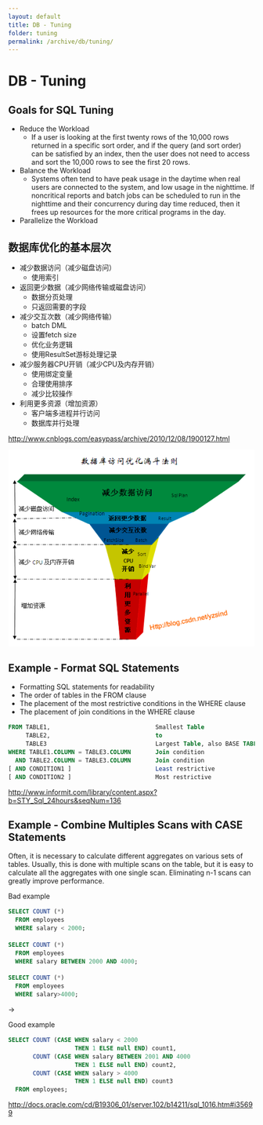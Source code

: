 ```yaml
---
layout: default
title: DB - Tuning
folder: tuning
permalink: /archive/db/tuning/
---
```


# DB - Tuning

## Goals for SQL Tuning

- Reduce the Workload
  - If a user is looking at the first twenty rows of the 10,000 rows returned in a specific sort order, and if the query (and sort order) can be satisfied by an index, then the user does not need to access and sort the 10,000 rows to see the first 20 rows.
- Balance the Workload
  - Systems often tend to have peak usage in the daytime when real users are connected to the system, and low usage in the nighttime. If noncritical reports and batch jobs can be scheduled to run in the nighttime and their concurrency during day time reduced, then it frees up resources for the more critical programs in the day.
- Parallelize the Workload

## 数据库优化的基本层次
- 减少数据访问（减少磁盘访问）
  - 使用索引
- 返回更少数据（减少网络传输或磁盘访问）
  - 数据分页处理
  - 只返回需要的字段
- 减少交互次数（减少网络传输）
  - batch DML
  - 设置fetch size
  - 优化业务逻辑
  - 使用ResultSet游标处理记录
- 减少服务器CPU开销（减少CPU及内存开销）
  - 使用绑定变量
  - 合理使用排序
  - 减少比较操作
- 利用更多资源（增加资源）
  - 客户端多进程并行访问
  - 数据库并行处理

<http://www.cnblogs.com/easypass/archive/2010/12/08/1900127.html>

![db-tuning-levels](img/db-tuning-levels.gif)

## Example - Format SQL Statements

- Formatting SQL statements for readability
- The order of tables in the FROM clause
- The placement of the most restrictive conditions in the WHERE clause
- The placement of join conditions in the WHERE clause

~~~ sql
FROM TABLE1,                              Smallest Table
     TABLE2,                              to
     TABLE3                               Largest Table, also BASE TABLE
WHERE TABLE1.COLUMN = TABLE3.COLUMN       Join condition
  AND TABLE2.COLUMN = TABLE3.COLUMN       Join condition
[ AND CONDITION1 ]                        Least restrictive
[ AND CONDITION2 ]                        Most restrictive
~~~

<http://www.informit.com/library/content.aspx?b=STY_Sql_24hours&seqNum=136>

## Example - Combine Multiples Scans with CASE Statements

Often, it is necessary to calculate different aggregates on various sets of tables. Usually, this is done with multiple scans on the table, but it is easy to calculate all the aggregates with one single scan. Eliminating n-1 scans can greatly improve performance.

Bad example
~~~ sql
SELECT COUNT (*)
  FROM employees
  WHERE salary < 2000;

SELECT COUNT (*)
  FROM employees
  WHERE salary BETWEEN 2000 AND 4000;

SELECT COUNT (*)
  FROM employees
  WHERE salary>4000;
~~~

->

Good example
~~~ sql
SELECT COUNT (CASE WHEN salary < 2000
                   THEN 1 ELSE null END) count1,
       COUNT (CASE WHEN salary BETWEEN 2001 AND 4000
                   THEN 1 ELSE null END) count2,
       COUNT (CASE WHEN salary > 4000
                   THEN 1 ELSE null END) count3
  FROM employees;
~~~

<http://docs.oracle.com/cd/B19306_01/server.102/b14211/sql_1016.htm#i35699>
